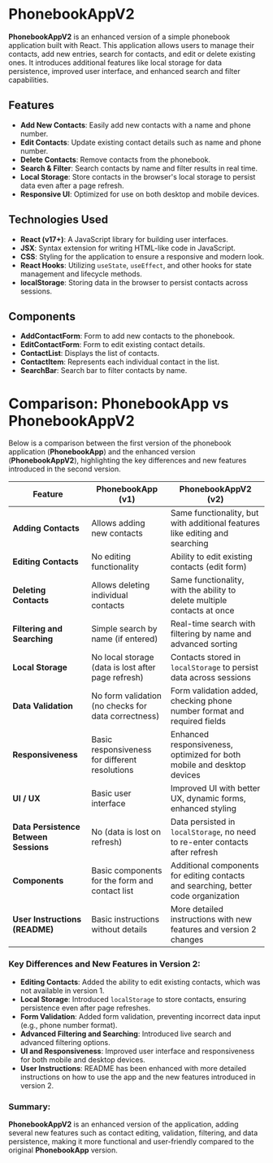  # PhonebookAppV2

**PhonebookAppV2** is an enhanced version of a simple phonebook application built with React. This application allows users to manage their contacts, add new entries, search for contacts, and edit or delete existing ones. It introduces additional features like local storage for data persistence, improved user interface, and enhanced search and filter capabilities.

## Features

- **Add New Contacts**: Easily add new contacts with a name and phone number.
- **Edit Contacts**: Update existing contact details such as name and phone number.
- **Delete Contacts**: Remove contacts from the phonebook.
- **Search & Filter**: Search contacts by name and filter results in real time.
- **Local Storage**: Store contacts in the browser's local storage to persist data even after a page refresh.
- **Responsive UI**: Optimized for use on both desktop and mobile devices.

## Technologies Used

- **React (v17+)**: A JavaScript library for building user interfaces.
- **JSX**: Syntax extension for writing HTML-like code in JavaScript.
- **CSS**: Styling for the application to ensure a responsive and modern look.
- **React Hooks**: Utilizing `useState`, `useEffect`, and other hooks for state management and lifecycle methods.
- **localStorage**: Storing data in the browser to persist contacts across sessions.

## Components

- **AddContactForm**: Form to add new contacts to the phonebook.
- **EditContactForm**: Form to edit existing contact details.
- **ContactList**: Displays the list of contacts.
- **ContactItem**: Represents each individual contact in the list.
- **SearchBar**: Search bar to filter contacts by name.


# Comparison: PhonebookApp vs PhonebookAppV2

Below is a comparison between the first version of the phonebook application (**PhonebookApp**) and the enhanced version (**PhonebookAppV2**), highlighting the key differences and new features introduced in the second version.

| **Feature**                    | **PhonebookApp (v1)**                                      | **PhonebookAppV2 (v2)**                                       |
|---------------------------------|------------------------------------------------------------|---------------------------------------------------------------|
| **Adding Contacts**             | Allows adding new contacts                                 | Same functionality, but with additional features like editing and searching |
| **Editing Contacts**            | No editing functionality                                   | Ability to edit existing contacts (edit form)                 |
| **Deleting Contacts**           | Allows deleting individual contacts                        | Same functionality, with the ability to delete multiple contacts at once |
| **Filtering and Searching**     | Simple search by name (if entered)                         | Real-time search with filtering by name and advanced sorting |
| **Local Storage**               | No local storage (data is lost after page refresh)         | Contacts stored in `localStorage` to persist data across sessions |
| **Data Validation**             | No form validation (no checks for data correctness)        | Form validation added, checking phone number format and required fields |
| **Responsiveness**              | Basic responsiveness for different resolutions             | Enhanced responsiveness, optimized for both mobile and desktop devices |
| **UI / UX**                     | Basic user interface                                       | Improved UI with better UX, dynamic forms, enhanced styling |
| **Data Persistence Between Sessions** | No (data is lost on refresh)                             | Data persisted in `localStorage`, no need to re-enter contacts after refresh |
| **Components**                   | Basic components for the form and contact list             | Additional components for editing contacts and searching, better code organization |
| **User Instructions (README)**  | Basic instructions without details                         | More detailed instructions with new features and version 2 changes |

### Key Differences and New Features in Version 2:
- **Editing Contacts**: Added the ability to edit existing contacts, which was not available in version 1.
- **Local Storage**: Introduced `localStorage` to store contacts, ensuring persistence even after page refreshes.
- **Form Validation**: Added form validation, preventing incorrect data input (e.g., phone number format).
- **Advanced Filtering and Searching**: Introduced live search and advanced filtering options.
- **UI and Responsiveness**: Improved user interface and responsiveness for both mobile and desktop devices.
- **User Instructions**: README has been enhanced with more detailed instructions on how to use the app and the new features introduced in version 2.

### Summary:
**PhonebookAppV2** is an enhanced version of the application, adding several new features such as contact editing, validation, filtering, and data persistence, making it more functional and user-friendly compared to the original **PhonebookApp** version.
